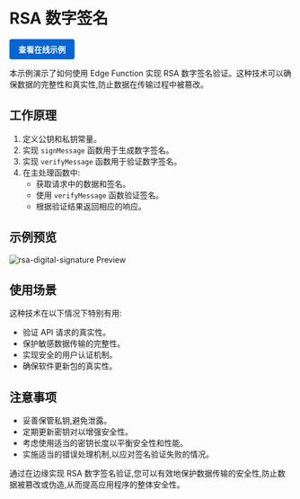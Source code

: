# RSA 数字签名

<a href="https://edgeone.ai/developer/examples/hub-rsadigitalsignature" style="display: inline-block; background-color: #0366d6; color: white; padding: 8px 16px; text-decoration: none; border-radius: 4px; font-weight: bold;">查看在线示例</a>

本示例演示了如何使用 Edge Function 实现 RSA 数字签名验证。这种技术可以确保数据的完整性和真实性,防止数据在传输过程中被篡改。

## 工作原理

1. 定义公钥和私钥常量。
2. 实现 `signMessage` 函数用于生成数字签名。
3. 实现 `verifyMessage` 函数用于验证数字签名。
4. 在主处理函数中:
   - 获取请求中的数据和签名。
   - 使用 `verifyMessage` 函数验证签名。
   - 根据验证结果返回相应的响应。

## 示例预览

![rsa-digital-signature Preview](../assets/images/rsa-digital-signature.avif)

## 使用场景

这种技术在以下情况下特别有用:

- 验证 API 请求的真实性。
- 保护敏感数据传输的完整性。
- 实现安全的用户认证机制。
- 确保软件更新包的真实性。

## 注意事项

- 妥善保管私钥,避免泄露。
- 定期更新密钥对以增强安全性。
- 考虑使用适当的密钥长度以平衡安全性和性能。
- 实施适当的错误处理机制,以应对签名验证失败的情况。

通过在边缘实现 RSA 数字签名验证,您可以有效地保护数据传输的安全性,防止数据被篡改或伪造,从而提高应用程序的整体安全性。